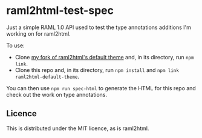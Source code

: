 raml2html-test-spec
===================

Just a simple RAML 1.0 API used to test the type annotations additions I'm working on for raml2html.

To use:

- Clone [my fork of raml2html's default theme](https://github.com/matatk/default-theme) and, in its directory, run `npm link`.
- Clone this repo and, in its directory, run `npm install` and  `npm link raml2html-default-theme`.

You can then use `npm run spec-html` to generate the HTML for this repo and check out the work on type annotations.

Licence
-------

This is distributed under the MIT licence, as is raml2html.
